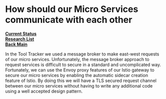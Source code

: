 # How should our Micro Services communicate with each other

**[Current Status](../../development/status/weekly/current_status.md)**\
**[Research List](../../research/research_list.md)**\
**[Back Main](../../README.md)**

In the Tool Tracker we used a message broker to make east-west requests of our micro services. Unfortunately, the message broker approach to request services is difficult to secure in a standard and uncomplicated way. Fortunately, we can use the Envoy proxy features of our Istio gateway to secure our micro services by enabling the automatic sidecar creation feature of Istio.  By doing this we will have a TLS secured request channel between our micro services without having to write any additional code using a well accepted design pattern.
